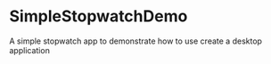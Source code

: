 # SimpleStopwatchDemo
A simple stopwatch app to demonstrate how to use create a desktop application
